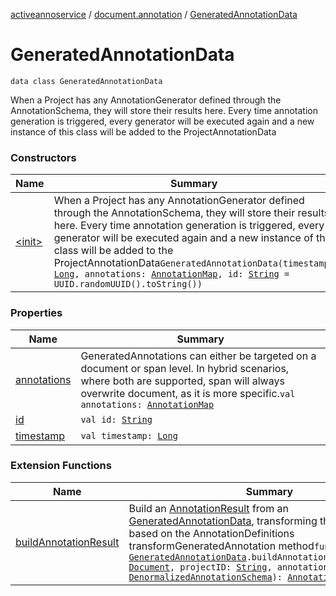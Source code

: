 [activeannoservice](../../index.md) / [document.annotation](../index.md) / [GeneratedAnnotationData](./index.md)

# GeneratedAnnotationData

`data class GeneratedAnnotationData`

When a Project has any AnnotationGenerator defined through the AnnotationSchema, they will store their results here.
Every time annotation generation is triggered, every generator will be executed again and a new instance of this class
will be added to the ProjectAnnotationData

### Constructors

| Name | Summary |
|---|---|
| [&lt;init&gt;](-init-.md) | When a Project has any AnnotationGenerator defined through the AnnotationSchema, they will store their results here. Every time annotation generation is triggered, every generator will be executed again and a new instance of this class will be added to the ProjectAnnotationData`GeneratedAnnotationData(timestamp: `[`Long`](https://kotlinlang.org/api/latest/jvm/stdlib/kotlin/-long/index.html)`, annotations: `[`AnnotationMap`](../-annotation-map.md)`, id: `[`String`](https://kotlinlang.org/api/latest/jvm/stdlib/kotlin/-string/index.html)` = UUID.randomUUID().toString())` |

### Properties

| Name | Summary |
|---|---|
| [annotations](annotations.md) | GeneratedAnnotations can either be targeted on a document or span level. In hybrid scenarios, where both are supported, span will always overwrite document, as it is more specific.`val annotations: `[`AnnotationMap`](../-annotation-map.md) |
| [id](id.md) | `val id: `[`String`](https://kotlinlang.org/api/latest/jvm/stdlib/kotlin/-string/index.html) |
| [timestamp](timestamp.md) | `val timestamp: `[`Long`](https://kotlinlang.org/api/latest/jvm/stdlib/kotlin/-long/index.html) |

### Extension Functions

| Name | Summary |
|---|---|
| [buildAnnotationResult](../build-annotation-result.md) | Build an [AnnotationResult](../-annotation-result/index.md) from an [GeneratedAnnotationData](./index.md), transforming the annotations based on the AnnotationDefinitions transformGeneratedAnnotation method`fun `[`GeneratedAnnotationData`](./index.md)`.buildAnnotationResult(document: `[`Document`](../../document/-document/index.md)`, projectID: `[`String`](https://kotlinlang.org/api/latest/jvm/stdlib/kotlin/-string/index.html)`, annotationSchema: `[`DenormalizedAnnotationSchema`](../../project.annotationschema/-denormalized-annotation-schema/index.md)`): `[`AnnotationResult`](../-annotation-result/index.md) |
